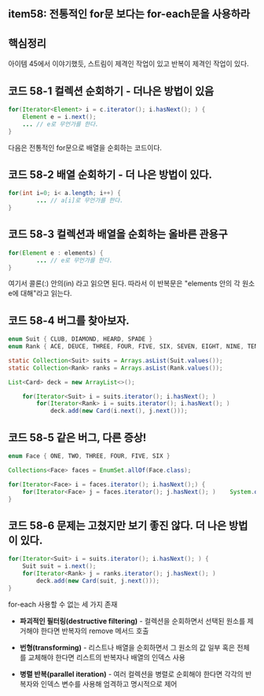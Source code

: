 ## **item58: 전통적인 for문 보다는 for-each문을 사용하라**

## **핵심정리**

아이템 45에서 이야기했듯, 스트림이 제격인 작업이 있고 반복이 제격인 작업이 있다. 

## **코드 58-1 컬렉션 순회하기 - 더나은 방법이 있음**
```java
for(Iterator<Element> i = c.iterator(); i.hasNext(); ) {
    Element e = i.next();
    ... // e로 무언가를 한다.
}
```

다음은 전통적인 for문으로 배열을 순회하는 코드이다.

## **코드 58-2 배열 순회하기 - 더 나은 방법이 있다.**
```java
for(int i=0; i< a.length; i++) {
        ... // a[i]로 무언가를 한다.
}
```

## 코드 58-3 컬렉션과 배열을 순회하는 올바른 관용구 
```java
for(Element e : elements) {
        ... // e로 무언가를 한다.
}
```

여기서 콜론(:) 안의(in) 라고 읽으면 된다. 따라서 이 반복문은 "elements 안의 각 원소 e에 대해"라고 읽는다. 


## 코드 58-4 버그를 찾아보자.
```java
enum Suit { CLUB, DIAMOND, HEARD, SPADE }
enum Rank { ACE, DEUCE, THREE, FOUR, FIVE, SIX, SEVEN, EIGHT, NINE, TEN, JACK, QUEEN, KING }

static Collection<Suit> suits = Arrays.asList(Suit.values());
static Collection<Rank> ranks = Arrays.asList(Rank.values());

List<Card> deck = new ArrayList<>();

    for(Iterator<Suit> i = suits.iterator(); i.hasNext(); )
        for(Iterator<Rank> i = suits.iterator(); i.hasNext(); )
            deck.add(new Card(i.next(), j.next()));
```

## 코드 58-5 같은 버그, 다른 증상!
```java
enum Face { ONE, TWO, THREE, FOUR, FIVE, SIX }

Collections<Face> faces = EnumSet.allOf(Face.class);

for(Iterator<Face> i = faces.iterator(); i.hasNext();) {
    for(Iterator<Face> j = faces.iterator(); j.hasNext(); )    System.out.println(i.next() + " " + j.next());
}
```

## 코드 58-6 문제는 고쳤지만 보기 좋진 않다. 더 나은 방법이 있다.
```java
for(Iterator<Suit> i = suits.iterator(); i.hasNext(); ) {
    Suit suit = i.next();
    for(Iterator<Rank> j = ranks.iterator(); j.hasNext(); )
        deck.add(new Card(suit, j.next()));
}
```

for-each 사용할 수 없는 세 가지 존재
- **파괴적인 필터링(destructive filtering)** - 컬렉션을 순회하면서 선택된 원소를 제거해야 한다면 반복자의 remove 메서드 호출

- **번형(transforming)** - 리스트나 배열을 순회하면서 그 원소의 값 일부 혹은 전체를 교체해야 한다면 리스트의 반복자나 배열의 인덱스 사용

- **병렬 반복(parallel iteration)** - 여러 컬렉션을 병렬로 순회해야 한다면 각각의 반복자와 인덱스 변수를 사용해 엄격하고 명시적으로 제어

